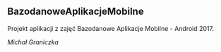 ## BazodanoweAplikacjeMobilne

Projekt aplikacji z zajęć Bazodanowe Aplikacje Mobilne - Android 2017.

_Michał Graniczka_
